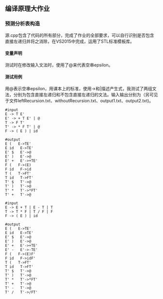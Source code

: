 ## 编译原理大作业

### 预测分析表构造

源.cpp包含了代码的所有部分，完成了作业的全部要求，可以自行识别是否包含直接左递归并将之消除，在VS2015中完成，运用了STL标准模板库。

#### 变量声明

测试时在修改输入文法时，使用了@来代表空串epsilon。


#### 测试用例
用@表示空串epsilon，用课本上的标准，使用->和|描述产生式，我测试了两组文法，分别为包含直接左递归和不包含直接左递归的文法。输入输出分别为（另可见于文件leftRecursion.txt、withoutRecursion.txt、output1.txt、output2.txt)。
```shell
#input
E -> T E'
E' -> + T E' | @
T -> F T'
T' -> * F T' | @
F -> ( E ) | id

#output
E (   E->TE'
E id   E->TE'
E' $   E'->@
E' )   E'->@
E' +   E'->+TE'
F (   F->(E)
F id   F->id
T (   T->FT'
T id   T->FT'
T' $   T'->@
T' )   T'->@
T' *   T'->*FT'
T' +   T'->@
```
```shell
#input
E -> E + T | E - T | T 
T -> T * F | T / F | F
F -> ( E ) | id

#output
E (   E->TE'
E id   E->TE'
E' $   E'->@
E' )   E'->@
E' +   E'->+TE'
E' -   E'->-TE'
F (   F->(E)F'
F id   F->idF'
T (   T->FT'
T id   T->FT'
T' $   T'->@
T' )   T'->@
T' *   T'->*FT'
T' +   T'->@
T' -   T'->@
T' /   T'->/FT'
```
